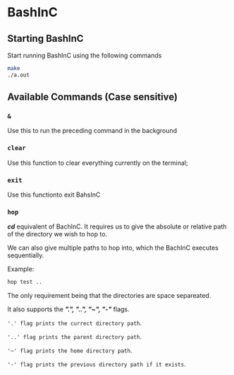 # BashInC

## Starting BashInC
Start running BashInC using the following commands
```bash
make
./a.out
```
## Available Commands (Case sensitive)

### `&`

Use this to run the preceding command in the background

### `clear`

Use this function to clear everything currently on the terminal;

### `exit`

Use this functionto exit BahsInC

### `hop`

***cd*** equivalent of BachInC. It requires us to give the absolute or relative path of the directory we wish to hop to. 

We can also give multiple paths to hop into, which the BachInC executes sequentially.

Example:
```bash
hop test ..
```
The only requirement being that the directories are space separeated.

It also supports the ***".", "..", "~", "-"*** flags.

`'.' flag prints the currect directory path`.

`'..' flag prints the parent directory path`.

`'~' flag prints the home directory path`.

`'-' flag prints the previous directory path if it exists`.